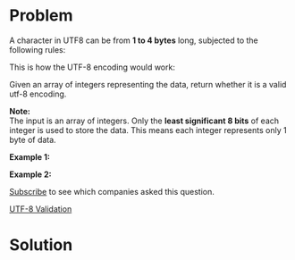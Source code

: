 
# Problem

A character in UTF8 can be from **1 to 4 bytes** long, subjected to the
following rules:

This is how the UTF-8 encoding would work:

Given an array of integers representing the data, return whether it is a valid
utf-8 encoding.

**Note:**  
The input is an array of integers. Only the **least significant 8 bits** of
each integer is used to store the data. This means each integer represents
only 1 byte of data.

**Example 1:**

**Example 2:**

[Subscribe](/subscribe/) to see which companies asked this question.



[UTF-8 Validation](https://leetcode.com/problems/utf-8-validation)

# Solution



